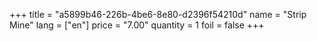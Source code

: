 +++
title = "a5899b46-226b-4be6-8e80-d2396f54210d"
name = "Strip Mine"
lang = ["en"]
price = "7.00"
quantity = 1
foil = false
+++
